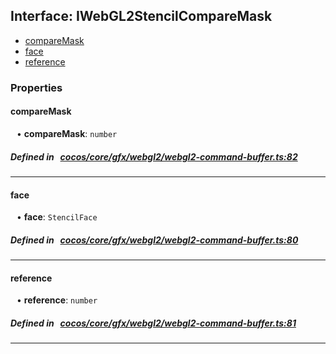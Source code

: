 ## Interface: IWebGL2StencilCompareMask

- [compareMask](#compareMask)
- [face](#face)
- [reference](#reference)

### Properties

#### compareMask

<div style="margin-left: 10px;">


• **compareMask**: ``number``

</div>

##### Defined in &nbsp;   [cocos/core/gfx/webgl2/webgl2-command-buffer.ts:82](https://github.com/cocos-creator/engine/blob/c7bf6b8a9/cocos/core/gfx/webgl2/webgl2-command-buffer.ts#L82)&nbsp;
___
#### face

<div style="margin-left: 10px;">


• **face**: ``StencilFace``

</div>

##### Defined in &nbsp;   [cocos/core/gfx/webgl2/webgl2-command-buffer.ts:80](https://github.com/cocos-creator/engine/blob/c7bf6b8a9/cocos/core/gfx/webgl2/webgl2-command-buffer.ts#L80)&nbsp;
___
#### reference

<div style="margin-left: 10px;">


• **reference**: ``number``

</div>

##### Defined in &nbsp;   [cocos/core/gfx/webgl2/webgl2-command-buffer.ts:81](https://github.com/cocos-creator/engine/blob/c7bf6b8a9/cocos/core/gfx/webgl2/webgl2-command-buffer.ts#L81)&nbsp;
___
